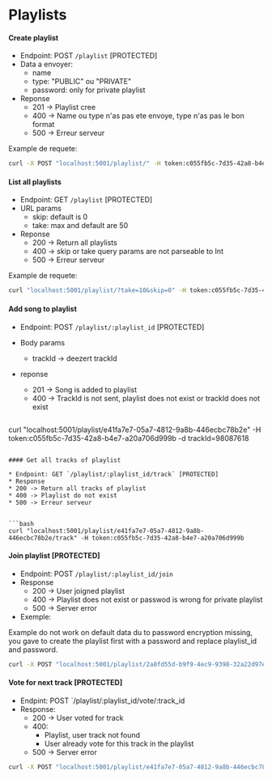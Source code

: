 # Playlists

#### Create playlist

* Endpoint: POST `/playlist` [PROTECTED]
* Data a envoyer:
    * name
    * type: "PUBLIC" ou "PRIVATE"
    * password: only for private playlist
* Reponse
    * 201 -> Playlist cree
    * 400 -> Name ou type n'as pas ete envoye, type n'as pas le bon format
    * 500 -> Erreur serveur

Example de requete:

```bash
curl -X POST "localhost:5001/playlist/" -H token:c055fb5c-7d35-42a8-b4e7-a20a706d999b -d name=playlist -d type=PUBLIC
```

#### List all playlists

* Endpoint: GET `/playlist` [PROTECTED]
* URL params
    * skip: default is 0
    * take: max and default are 50
* Reponse
    * 200 -> Return all playlists
    * 400 -> skip or take query params are not parseable to Int
    * 500 -> Erreur serveur

Example de requete:

```bash
curl "localhost:5001/playlist/?take=10&skip=0" -H token:c055fb5c-7d35-42a8-b4e7-a20a706d999b
```

#### Add song to playlist

* Endpoint: POST `/playlist/:playlist_id` [PROTECTED]
* Body params
  * trackId -> deezert trackId
* reponse
  * 201 -> Song is added to playlist
  * 400 -> TrackId is not sent, playlist does not exist or trackId does not exist

  ```bash
curl "localhost:5001/playlist/e41fa7e7-05a7-4812-9a8b-446ecbc78b2e" -H token:c055fb5c-7d35-42a8-b4e7-a20a706d999b -d trackId=98087618
  ```

#### Get all tracks of playlist

* Endpoint: GET `/playlist/:playlist_id/track` [PROTECTED]
* Response
  * 200 -> Return all tracks of playlist
  * 400 -> Playlist do not exist
  * 500 -> Erreur serveur


```bash
curl "localhost:5001/playlist/e41fa7e7-05a7-4812-9a8b-446ecbc78b2e/track" -H token:c055fb5c-7d35-42a8-b4e7-a20a706d999b
```
#### Join playlist [PROTECTED]

* Endpoint: POST `/playlist/:playlist_id/join`
* Response
    * 200 -> User joigned playlist
    * 400 -> Playlist does not exist or passwod is wrong for private playlist
    * 500 -> Server error
* Exemple:

Example do not work on default data du to password encryption missing, you gave to create the playlist first with a password and replace playlist_id and password.

```bash
curl -X POST "localhost:5001/playlist/2a8fd55d-b9f9-4ec9-9398-32a22d97e64c/join" -H token:c055fb5c-7d35-42a8-b4e7-a20a706d999b -d password=123
```

#### Vote for next track [PROTECTED]

* Endpint: POST `/playlist/:playlist_id/vote/:track_id
* Response:
    * 200 -> User voted for track
    * 400:
        * Playlist, user track not found
        * User already vote for this track in the playlist
    * 500 -> Server error

```bash
curl -X POST "localhost:5001/playlist/e41fa7e7-05a7-4812-9a8b-446ecbc78b2e/vote/48f0a90f-74d4-4eae-9f38-e1940bc62a4b" -H token:c055fb5c-7d35-42a8-b4e7-a20a706d999b
```
